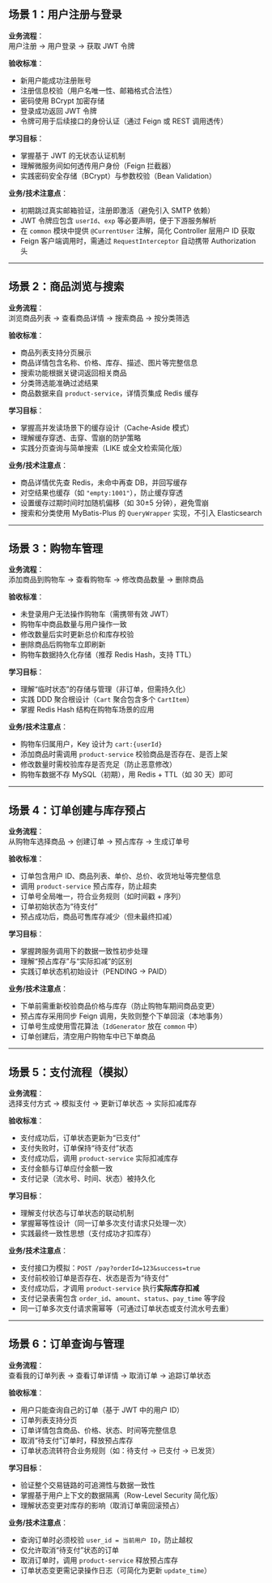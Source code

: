 ## 场景 1：用户注册与登录
**业务流程**：  
用户注册 → 用户登录 → 获取 JWT 令牌

**验收标准**：  

+ 新用户能成功注册账号  
+ 注册信息校验（用户名唯一性、邮箱格式合法性）  
+ 密码使用 BCrypt 加密存储  
+ 登录成功返回 JWT 令牌  
+ 令牌可用于后续接口的身份认证（通过 Feign 或 REST 调用透传）

**学习目标**：  

+ 掌握基于 JWT 的无状态认证机制  
+ 理解微服务间如何透传用户身份（Feign 拦截器）  
+ 实践密码安全存储（BCrypt）与参数校验（Bean Validation）

**业务/技术注意点**：  

+ 初期跳过真实邮箱验证，注册即激活（避免引入 SMTP 依赖）  
+ JWT 令牌应包含 `userId`、`exp` 等必要声明，便于下游服务解析  
+ 在 `common` 模块中提供 `@CurrentUser` 注解，简化 Controller 层用户 ID 获取  
+ Feign 客户端调用时，需通过 `RequestInterceptor` 自动携带 Authorization 头

---

## 场景 2：商品浏览与搜索
**业务流程**：  
浏览商品列表 → 查看商品详情 → 搜索商品 → 按分类筛选

**验收标准**：  

+ 商品列表支持分页展示  
+ 商品详情包含名称、价格、库存、描述、图片等完整信息  
+ 搜索功能根据关键词返回相关商品  
+ 分类筛选能准确过滤结果  
+ 商品数据来自 `product-service`，详情页集成 Redis 缓存

**学习目标**：  

+ 掌握高并发读场景下的缓存设计（Cache-Aside 模式）  
+ 理解缓存穿透、击穿、雪崩的防护策略  
+ 实践分页查询与简单搜索（LIKE 或全文检索简化版）

**业务/技术注意点**：  

+ 商品详情优先查 Redis，未命中再查 DB，并回写缓存  
+ 对空结果也缓存（如 `"empty:1001"`），防止缓存穿透  
+ 设置缓存过期时间时加随机偏移（如 30±5 分钟），避免雪崩  
+ 搜索和分类使用 MyBatis-Plus 的 `QueryWrapper` 实现，不引入 Elasticsearch

---

## 场景 3：购物车管理
**业务流程**：  
添加商品到购物车 → 查看购物车 → 修改商品数量 → 删除商品

**验收标准**：  

+ 未登录用户无法操作购物车（需携带有效 JWT）  
+ 购物车中商品数量与用户操作一致  
+ 修改数量后实时更新总价和库存校验  
+ 删除商品后购物车立即刷新  
+ 购物车数据持久化存储（推荐 Redis Hash，支持 TTL）

**学习目标**：  

+ 理解“临时状态”的存储与管理（非订单，但需持久化）  
+ 实践 DDD 聚合根设计（`Cart` 聚合包含多个 `CartItem`）  
+ 掌握 Redis Hash 结构在购物车场景的应用

**业务/技术注意点**：  

+ 购物车归属用户，Key 设计为 `cart:{userId}`  
+ 添加商品时需调用 `product-service` 校验商品是否存在、是否上架  
+ 修改数量时需校验库存是否充足（防止恶意修改）  
+ 购物车数据不存 MySQL（初期），用 Redis + TTL（如 30 天）即可

---

## 场景 4：订单创建与库存预占
**业务流程**：  
从购物车选择商品 → 创建订单 → 预占库存 → 生成订单号

**验收标准**：  

+ 订单包含用户 ID、商品列表、单价、总价、收货地址等完整信息  
+ 调用 `product-service` 预占库存，防止超卖  
+ 订单号全局唯一，符合业务规则（如时间戳 + 序列）  
+ 订单初始状态为“待支付”  
+ 预占成功后，商品可售库存减少（但未最终扣减）

**学习目标**：  

+ 掌握跨服务调用下的数据一致性初步处理  
+ 理解“预占库存”与“实际扣减”的区别  
+ 实践订单状态机初始设计（PENDING → PAID）

**业务/技术注意点**：  

+ 下单前需重新校验商品价格与库存（防止购物车期间商品变更）  
+ 预占库存采用同步 Feign 调用，失败则整个下单回滚（本地事务）  
+ 订单号生成使用雪花算法（`IdGenerator` 放在 `common` 中）  
+ 订单创建后，清空用户购物车中已下单商品

---

## 场景 5：支付流程（模拟）
**业务流程**：  
选择支付方式 → 模拟支付 → 更新订单状态 → 实际扣减库存

**验收标准**：  

+ 支付成功后，订单状态更新为“已支付”  
+ 支付失败时，订单保持“待支付”状态  
+ 支付成功后，调用 `product-service` 实际扣减库存  
+ 支付金额与订单应付金额一致  
+ 支付记录（流水号、时间、状态）被持久化

**学习目标**：  

+ 理解支付状态与订单状态的联动机制  
+ 掌握幂等性设计（同一订单多次支付请求只处理一次）  
+ 实践最终一致性思想（支付成功才扣库存）

**业务/技术注意点**：  

+ 支付接口为模拟：`POST /pay?orderId=123&success=true`  
+ 支付前校验订单是否存在、状态是否为“待支付”  
+ 支付成功后，才调用 `product-service` 执行**实际库存扣减**  
+ 支付记录表需包含 `order_id`、`amount`、`status`、`pay_time` 等字段  
+ 同一订单多次支付请求需幂等（可通过订单状态或支付流水号去重）

---

## 场景 6：订单查询与管理
**业务流程**：  
查看我的订单列表 → 查看订单详情 → 取消订单 → 追踪订单状态

**验收标准**：  

+ 用户只能查询自己的订单（基于 JWT 中的用户 ID）  
+ 订单列表支持分页  
+ 订单详情包含商品、价格、状态、时间等完整信息  
+ 取消“待支付”订单时，释放预占库存  
+ 订单状态流转符合业务规则（如：待支付 → 已支付 → 已发货）

**学习目标**：  

+ 验证整个交易链路的可追溯性与数据一致性  
+ 掌握基于用户上下文的数据隔离（Row-Level Security 简化版）  
+ 理解状态变更对库存的影响（取消订单需回滚预占）

**业务/技术注意点**：  

+ 查询订单时必须校验 `user_id = 当前用户 ID`，防止越权  
+ 仅允许取消“待支付”状态的订单  
+ 取消订单时，调用 `product-service` 释放预占库存  
+ 订单状态变更需记录操作日志（可简化为更新 `update_time`）


